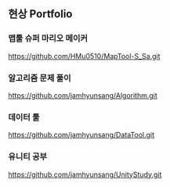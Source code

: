 ## 현상 Portfolio

### 맵툴 슈퍼 마리오 메이커
https://github.com/HMu0510/MapTool-S_Sa.git

### 알고리즘 문제 풀이
https://github.com/jamhyunsang/Algorithm.git

### 데이터 툴
https://github.com/jamhyunsang/DataTool.git

### 유니티 공부
https://github.com/jamhyunsang/UnityStudy.git
